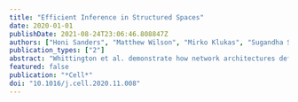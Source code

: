 ```yaml
---
title: "Efficient Inference in Structured Spaces"
date: 2020-01-01
publishDate: 2021-08-24T23:06:46.808847Z
authors: ["Honi Sanders", "Matthew Wilson", "Mirko Klukas", "Sugandha Sharma", "Ila Fiete"]
publication_types: ["2"]
abstract: "Whittington et al. demonstrate how network architectures defined in a spatial context may be useful for inference on different types of relational knowledge. These architectures allow for learning the structure of the environment and then transferring that knowledge to allow prediction of novel transitions."
featured: false
publication: "*Cell*"
doi: "10.1016/j.cell.2020.11.008"
---
```


